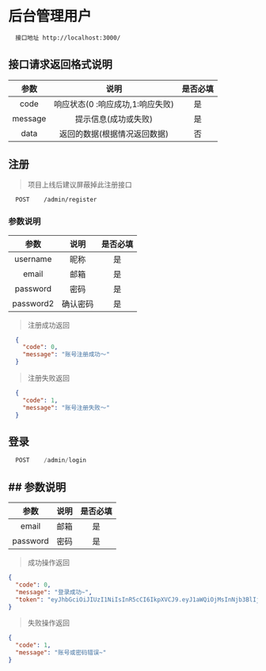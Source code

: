# 后台管理用户

```bash
  接口地址 http://localhost:3000/
```

## 接口请求返回格式说明

参数 |  说明 | 是否必填
| :---: | :---: | :---: |
code | 响应状态(0 :响应成功,1:响应失败) | 是
message | 提示信息(成功或失败) | 是
data | 返回的数据(根据情况返回数据) | 否

## 注册

> 项目上线后建议屏蔽掉此注册接口

```bash
  POST    /admin/register
```

### 参数说明

参数 | 说明 | 是否必填
| :---: | :---: | :---: |
username | 昵称 | 是
email | 邮箱 | 是
password | 密码 | 是
password2 | 确认密码 | 是

> 注册成功返回

```json
  {
    "code": 0,
    "message": "账号注册成功～"
  }
```

> 注册失败返回

```json
  {
    "code": 1,
    "message": "账号注册失败～"
  }
```

## 登录

```javascript
  POST    /admin/login
```

## ## 参数说明

参数 | 说明 | 是否必填
| :---: | :---: | :---: |
email | 邮箱 | 是
password | 密码 | 是

> 成功操作返回

```json
{
  "code": 0,
  "message": "登录成功~",
  "token": "eyJhbGciOiJIUzI1NiIsInR5cCI6IkpXVCJ9.eyJ1aWQiOjMsInNjb3BlIjoxNiwiaWF0IjoxNTYwNTE0NzQwLCJleHAiOjE1NjA1MTgzNDB9.E7k-3bFWizGq2ykrmBgIF0Ng-2oPI70RdhvRTJ3GC4Y"
}
```

> 失败操作返回

```json
{
  "code": 1,
  "message": "账号或密码错误~"
}
```

